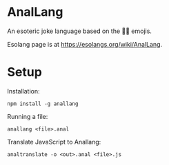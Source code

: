 # AnalLang
An esoteric joke language based on the 🍑🍆 emojis.

Esolang page is at https://esolangs.org/wiki/AnalLang.

# Setup
Installation:

`npm install -g anallang `

Running a file:

`anallang <file>.anal`

Translate JavaScript to Anallang:

`analtranslate -o <out>.anal <file>.js `
